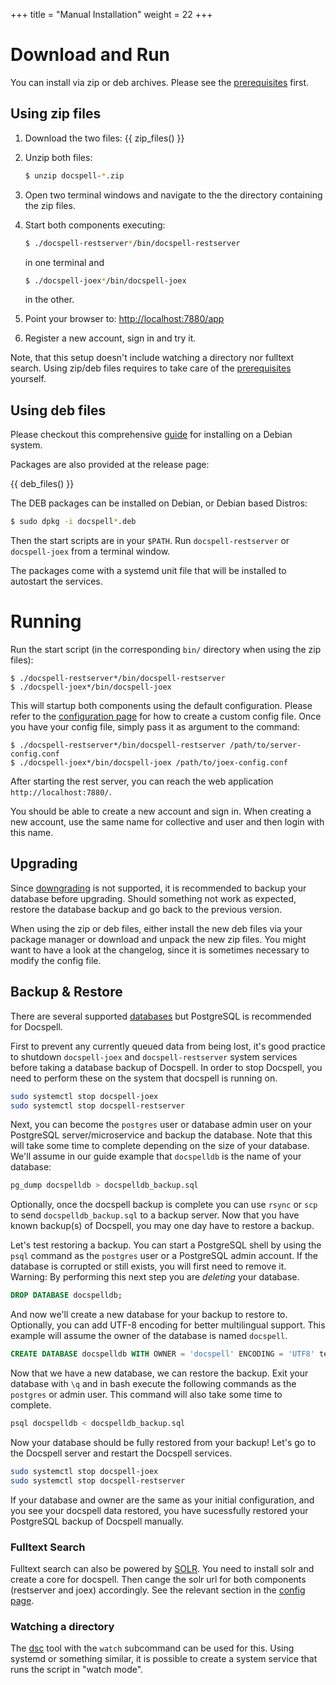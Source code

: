 +++
title = "Manual Installation"
weight = 22
+++

# Download and Run

You can install via zip or deb archives. Please see the
[prerequisites](@/docs/install/prereq.md) first.

## Using zip files

1. Download the two files:
   {{ zip_files() }}

2. Unzip both files:
   ``` bash
   $ unzip docspell-*.zip
   ```
3. Open two terminal windows and navigate to the the directory
   containing the zip files.
4. Start both components executing:
   ``` bash
   $ ./docspell-restserver*/bin/docspell-restserver
   ```

   in one terminal and

   ``` bash
   $ ./docspell-joex*/bin/docspell-joex
   ```

   in the other.
5. Point your browser to: <http://localhost:7880/app>
6. Register a new account, sign in and try it.

Note, that this setup doesn't include watching a directory nor
fulltext search. Using zip/deb files requires to take care of the
[prerequisites](@/docs/install/prereq.md) yourself.


## Using deb files

Please checkout this comprehensive
[guide](https://github.com/andreklug/docspell-debian) for installing
on a Debian system.

Packages are also provided at the release page:

{{ deb_files() }}

The DEB packages can be installed on Debian, or Debian based Distros:

``` bash
$ sudo dpkg -i docspell*.deb
```

Then the start scripts are in your `$PATH`. Run `docspell-restserver`
or `docspell-joex` from a terminal window.

The packages come with a systemd unit file that will be installed to
autostart the services.


# Running

Run the start script (in the corresponding `bin/` directory when using
the zip files):

```
$ ./docspell-restserver*/bin/docspell-restserver
$ ./docspell-joex*/bin/docspell-joex
```

This will startup both components using the default configuration.
Please refer to the [configuration
page](@/docs/configure/main.md) for how to create a custom
config file. Once you have your config file, simply pass it as
argument to the command:

```
$ ./docspell-restserver*/bin/docspell-restserver /path/to/server-config.conf
$ ./docspell-joex*/bin/docspell-joex /path/to/joex-config.conf
```

After starting the rest server, you can reach the web application
`http://localhost:7880/`.

You should be able to create a new account and sign in. When creating
a new account, use the same name for collective and user and then
login with this name.

## Upgrading

Since [downgrading](@/docs/install/downgrading.md) is not supported,
it is recommended to backup your database before upgrading. Should
something not work as expected, restore the database backup and go
back to the previous version.

When using the zip or deb files, either install the new deb files via
your package manager or download and unpack the new zip files. You
might want to have a look at the changelog, since it is sometimes
necessary to modify the config file.

## Backup & Restore

There are several supported [databases](https://docspell.org/docs/configure/database/) but PostgreSQL is recommended for Docspell.

First to prevent any currently queued data from being lost, it's good practice to 
shutdown `docspell-joex` and `docspell-restserver` system services
before taking a database backup of Docspell. In order to stop Docspell, 
you need to perform these on the system that docspell is running on.
```bash
sudo systemctl stop docspell-joex
sudo systemctl stop docspell-restserver
```

Next, you can become the `postgres` user or database admin user on 
your PostgreSQL server/microservice and backup the database.
Note that this will take some time to complete depending on the size of your database.
We'll assume in our guide example that `docspelldb` is the name of your database:
```bash
pg_dump docspelldb > docspelldb_backup.sql
```

Optionally, once the docspell backup is complete you can 
use `rsync` or `scp` to send `docspelldb_backup.sql` to a backup server.
Now that you have known backup(s) of Docspell, you may one day have to restore a backup. 

Let's test restoring a backup. You can start a PostgreSQL shell by using 
the `psql` command as the `postgres` user or a PostgreSQL admin account. 
If the database is corrupted or still exists, you will first need to remove it.
Warning: By performing this next step you are *deleting* your database.
```sql
DROP DATABASE docspelldb;
```

And now we'll create a new database for your backup to restore to.
Optionally, you can add UTF-8 encoding for better multilingual support.
This example will assume the owner of the database is named `docspell`.
```sql
CREATE DATABASE docspelldb WITH OWNER = 'docspell' ENCODING = 'UTF8' template = 'template0';
```

Now that we have a new database, we can restore the backup.
Exit your database with `\q` and in bash execute the following
commands as the `postgres` or admin user.
This command will also take some time to complete.
```bash
psql docspelldb < docspelldb_backup.sql
```

Now your database should be fully restored from your backup!
Let's go to the Docspell server and restart the Docspell services.
```bash
sudo systemctl stop docspell-joex
sudo systemctl stop docspell-restserver
```

If your database and owner are the same as your initial configuration,
and you see your docspell data restored, you have sucessfully restored
your PostgreSQL backup of Docspell manually.

### Fulltext Search

Fulltext search can also be powered by [SOLR](https://solr.apache.org). 
You need to install solr and create a core for docspell. Then cange the
solr url for both components (restserver and joex) accordingly. See
the relevant section in the [config page](@/docs/configure/fulltext-search.md).

### Watching a directory

The [dsc](@/docs/tools/cli.md) tool with the `watch` subcommand can be
used for this. Using systemd or something similar, it is possible to
create a system service that runs the script in "watch mode".
